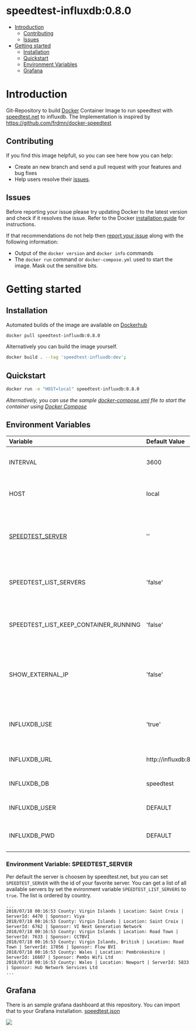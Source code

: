 # speedtest-influxdb:0.8.0

- [Introduction](#introduction)
  - [Contributing](#contributing)
  - [Issues](#issues)
- [Getting started](#getting-started)
  - [Installation](#installation)
  - [Quickstart](#quickstart)
  - [Environment Variables](#environment-variables)
  - [Grafana](#grafana)

# Introduction
Git-Repository to build [Docker](https://www.docker.com/) Container Image to run speedtest with [speedtest.net](http://www.speedtest.net/) to influxdb. The Implementation is inspired by https://github.com/frdmn/docker-speedtest

## Contributing
If you find this image helpfull, so you can see here how you can help:
- Create an new branch and send a pull request with your features and bug fixes
- Help users resolve their [issues](https://github.com/QuadStingray/docker-speedtest-influxdb/issues).

## Issues
Before reporting your issue please try updating Docker to the latest version and check if it resolves the issue. Refer to the Docker [installation guide](https://docs.docker.com/installation) for instructions.

If that recommendations do not help then [report your issue](https://github.com/QuadStingray/docker-speedtest-influxdb/issues/new) along with the following information:

- Output of the `docker version` and `docker info` commands
- The `docker run` command or `docker-compose.yml` used to start the
  image. Mask out the sensitive bits.

# Getting started
## Installation
Automated builds of the image are available on
[Dockerhub](https://hub.docker.com/r/quadstingray/speedtest-influxdb/)

```bash
docker pull speedtest-influxdb:0.8.0
```

Alternatively you can build the image yourself.
```bash
docker build . --tag 'speedtest-influxdb:dev';
```

## Quickstart
```bash
docker run -e "HOST=local" speedtest-influxdb:0.8.0 
```

*Alternatively, you can use the sample [docker-compose.yml](docker-compose.yml) file to start the container using [Docker Compose](https://docs.docker.com/compose/)*


## Environment Variables

| Variable         | Default Value          | Informations                                                                                  |
|:-----------------|:-----------------------|:----------------------------------------------------------------------------------------------|
| INTERVAL         | 3600                   | Seconds between import of statistics                                                          |
| HOST             | local                  | host where the speedtest is running for grafana filter                                        |
| [SPEEDTEST_SERVER](#environment-variable-speedtest_server) | ''                     | speedtest.net server. Empty string, means speedtest return server for test                    |
| SPEEDTEST_LIST_SERVERS | 'false'          | list all available speedtest.net servers at the console                  |
| SPEEDTEST_LIST_KEEP_CONTAINER_RUNNING | 'false'          | keep docker container running after listing all speedtet.net servers                  |
| SHOW_EXTERNAL_IP | 'false'          | You can activate logging your external Ip to InfluxDb to monitor IP changes.                   |
| INFLUXDB_USE     | 'true'   | You can deactivate save speedtest results to influx                                                             |
| INFLUXDB_URL     | http://influxdb:8086   | Url of your InfluxDb installation                                                             |
| INFLUXDB_DB      | speedtest              | Database at your InfluxDb installation                                                        |
| INFLUXDB_USER    | DEFAULT                | optional user for insert to your InfluxDb                                                     |
| INFLUXDB_PWD     | DEFAULT                | optional password for insert to your InfluxDb                                                 |

### Environment Variable: SPEEDTEST_SERVER
Per default the server is choosen by speedtest.net, but you can set `SPEEDTEST_SERVER` with the id of your favorite server.
You can get a list of all available servers by set the evironment variable `SPEEDTEST_LIST_SERVERS` to `true`. The list is ordered by country.

```
...
2018/07/18 00:16:53 County: Virgin Islands | Location: Saint Croix | ServerId: 4470 | Sponsor: Viya
2018/07/18 00:16:53 County: Virgin Islands | Location: Saint Croix | ServerId: 6762 | Sponsor: VI Next Generation Network
2018/07/18 00:16:53 County: Virgin Islands | Location: Road Town | ServerId: 7633 | Sponsor: CCTBVI
2018/07/18 00:16:53 County: Virgin Islands, British | Location: Road Town | ServerId: 17056 | Sponsor: Flow BVI
2018/07/18 00:16:53 County: Wales | Location: Pembrokeshire | ServerId: 16607 | Sponsor: Pembs Wifi Ltd
2018/07/18 00:16:53 County: Wales | Location: Newport | ServerId: 5833 | Sponsor: Hub Network Services Ltd
...
```

## Grafana
There is an sample grafana dashboard at this repository. You can import that to your Grafana installation. [speedtest.json](docker/grafana/provisioning/dashboards/speedtest.json)

![](https://raw.githubusercontent.com/QuadStingray/docker-speedtest-influxdb/master/images/speedtest_dashboard.png)

